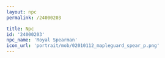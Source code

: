 ```yaml
---
layout: npc
permalink: /24000203

title: Npc
id: '24000203'
npc_name: 'Royal Spearman'
icon_url: 'portrait/mob/02010112_mapleguard_spear_p.png'
---
```

